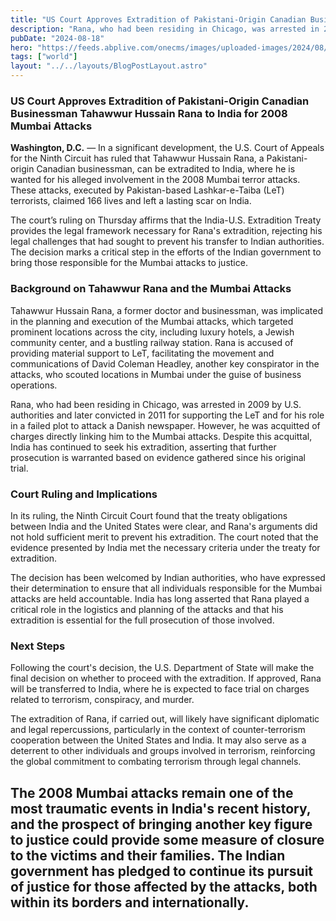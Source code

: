```yaml
---
title: "US Court Approves Extradition of Pakistani-Origin Canadian Businessman Tahawwur Hussain Rana to India for 2008 Mumbai Attacks"
description: "Rana, who had been residing in Chicago, was arrested in 2009 by U.S. authorities and later convicted in 2011 for supporting the LeT and for his role in a failed plot to attack a Danish newspaper."
pubDate: "2024-08-18"
hero: "https://feeds.abplive.com/onecms/images/uploaded-images/2024/08/17/799b380d3422875b24fe580ce8864f0717238808744171061_original.jpg"
tags: ["world"]
layout: "../../layouts/BlogPostLayout.astro"
---
```

### US Court Approves Extradition of Pakistani-Origin Canadian Businessman Tahawwur Hussain Rana to India for 2008 Mumbai Attacks

**Washington, D.C.** — In a significant development, the U.S. Court of Appeals for the Ninth Circuit has ruled that Tahawwur Hussain Rana, a Pakistani-origin Canadian businessman, can be extradited to India, where he is wanted for his alleged involvement in the 2008 Mumbai terror attacks. These attacks, executed by Pakistan-based Lashkar-e-Taiba (LeT) terrorists, claimed 166 lives and left a lasting scar on India.

The court’s ruling on Thursday affirms that the India-U.S. Extradition Treaty provides the legal framework necessary for Rana's extradition, rejecting his legal challenges that had sought to prevent his transfer to Indian authorities. The decision marks a critical step in the efforts of the Indian government to bring those responsible for the Mumbai attacks to justice.

### Background on Tahawwur Rana and the Mumbai Attacks

Tahawwur Hussain Rana, a former doctor and businessman, was implicated in the planning and execution of the Mumbai attacks, which targeted prominent locations across the city, including luxury hotels, a Jewish community center, and a bustling railway station. Rana is accused of providing material support to LeT, facilitating the movement and communications of David Coleman Headley, another key conspirator in the attacks, who scouted locations in Mumbai under the guise of business operations.

Rana, who had been residing in Chicago, was arrested in 2009 by U.S. authorities and later convicted in 2011 for supporting the LeT and for his role in a failed plot to attack a Danish newspaper. However, he was acquitted of charges directly linking him to the Mumbai attacks. Despite this acquittal, India has continued to seek his extradition, asserting that further prosecution is warranted based on evidence gathered since his original trial.

### Court Ruling and Implications

In its ruling, the Ninth Circuit Court found that the treaty obligations between India and the United States were clear, and Rana's arguments did not hold sufficient merit to prevent his extradition. The court noted that the evidence presented by India met the necessary criteria under the treaty for extradition.

The decision has been welcomed by Indian authorities, who have expressed their determination to ensure that all individuals responsible for the Mumbai attacks are held accountable. India has long asserted that Rana played a critical role in the logistics and planning of the attacks and that his extradition is essential for the full prosecution of those involved.

### Next Steps

Following the court's decision, the U.S. Department of State will make the final decision on whether to proceed with the extradition. If approved, Rana will be transferred to India, where he is expected to face trial on charges related to terrorism, conspiracy, and murder.

The extradition of Rana, if carried out, will likely have significant diplomatic and legal repercussions, particularly in the context of counter-terrorism cooperation between the United States and India. It may also serve as a deterrent to other individuals and groups involved in terrorism, reinforcing the global commitment to combating terrorism through legal channels.

The 2008 Mumbai attacks remain one of the most traumatic events in India's recent history, and the prospect of bringing another key figure to justice could provide some measure of closure to the victims and their families. The Indian government has pledged to continue its pursuit of justice for those affected by the attacks, both within its borders and internationally.
---